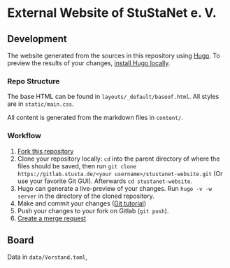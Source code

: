 # External Website of StuStaNet e. V.

## Development

The website generated from the sources in this repository using [Hugo](https://gohugo.io/). To preview the results of your changes, [install Hugo locally](https://gohugo.io/getting-started/installing).

### Repo Structure

The base HTML can be found in `layouts/_default/baseof.html`. All styles are in `static/main.css`.

All content is generated from the markdown files in `content/`.

### Workflow
1. [Fork this repository](https://gitlab.stusta.de/stustanet/stustanet-website/forks/new)
2. Clone your repository locally: `cd` into the parent directory of where the files should be saved, then run `git clone https://gitlab.stusta.de/<your username>/stustanet-website.git` (Or use your favorite Git GUI). Afterwards `cd stustanet-website`.
3. Hugo can generate a live-preview of your changes. Run `hugo -v -w server` in the directory of the cloned repository.
4. Make and commit your changes ([Git tutorial](https://git-scm.com/book/en/v2/Git-Basics-Recording-Changes-to-the-Repository))
5. Push your changes to your fork on Gitlab (`git push`).
6. [Create a merge request](https://gitlab.stusta.de/stustanet/stustanet-website/merge_requests/new)

## Board
Data in `data/Vorstand.toml`,
